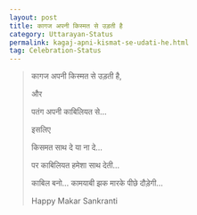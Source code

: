 ```yaml
---
layout: post
title: कागज अपनी किस्मत से उड़ती है
category: Uttarayan-Status
permalink: kagaj-apni-kismat-se-udati-he.html
tag: Celebration-Status
---
```

> कागज अपनी किस्मत से उड़ती है,
> 
> और
> 
> पतंग अपनी काबिलियत से…
> 
> इसलिए
> 
> किसमत साथ दे या ना दे…
> 
> पर काबिलियत हमेशा साथ देती…
> 
> काबिल बनो… कामयाबी झक मारके पीछे दौड़ेगी…
> 
> Happy Makar Sankranti
